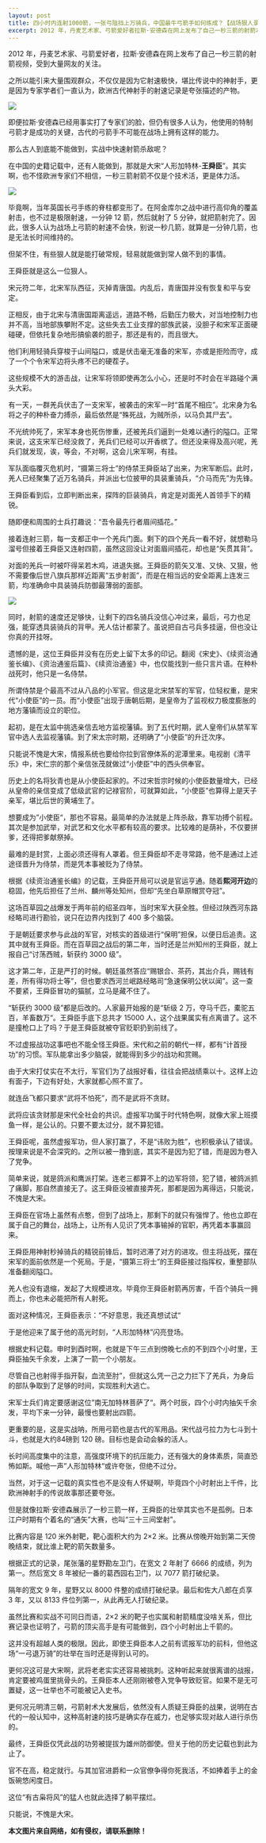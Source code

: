```yaml
---
layout: post
title: 四小时内连射1000箭，一张弓阻挡上万骑兵，中国最牛弓箭手如何练成？【战场狠人录01】
excerpt: 2012 年，丹麦艺术家、弓箭爱好者拉斯·安德森在网上发布了自己一秒三箭的射箭本文，受到大量网友的关
---
```







2012 年，丹麦艺术家、弓箭爱好者，拉斯·安德森在网上发布了自己一秒三箭的射箭视频，受到大量网友的关注。



之所以能引来大量围观群众，不仅仅是因为它射速极快，堪比传说中的神射手，更是因为专家学者们一直认为，欧洲古代神射手的射速记录是夸张描述的产物。



![](https://s2.loli.net/2024/02/05/ERxtV1hyIwjiTDY.jpg)



即便拉斯·安德森已经用事实打了专家们的脸，但仍有很多人认为，他使用的特制弓箭才是成功的关键，古代的弓箭手不可能在战场上拥有这样的能力。



那么古人到底能不能做到，实战中快速射箭杀敌呢？



在中国的史籍记载中，还有人能做到，那就是大宋“人形加特林-**王舜臣**”。其实啊，也不怪欧洲专家们不相信，一秒三箭射箭不仅是个技术活，更是体力活。

![](https://p1.itc.cn/images01/20220715/babcf8bc0c2a45a6ad3b2b9817d9e265.jpeg)

毕竟啊，当年英国长弓手练的脊柱都变形了。在阿金库尔之战中进行高仰角的覆盖射击，也不过是极限射速，一分钟 12 箭，然后就射了 5 分钟，就把箭射完了。因此，很多人认为战场上弓箭的射速不会快，别说一秒几箭，就算是一分钟几箭，也是无法长时间维持的。



但架不住，有些狠人就是能打破常规，轻易就能做到常人做不到的事情。



王舜臣就是这么一位狠人。



宋元符二年，北宋军队西征，灭掉青唐国。内乱后，青唐国并没有恢复和平与安定。



正相反，由于北宋与清唐国距离遥远，道路不畅，后勤压力极大，对当地控制力也并不高，当地部族攀附不定。这些失去工业支撑的部族武装，没胆子和宋军正面硬碰硬，但依托复杂地形搞偷袭的胆子，那还是有的，而且很大。



他们利用轻骑兵穿梭于山间隘口，或是伏击毫无准备的宋军，亦或是拒险而守，成了一个个令宋军边将头疼不已的硬茬子。



这些规模不大的游击战，让宋军将领即使再怎么小心，还是时不时会在半路碰个满头大彩。



有一天，一群羌兵伏击了一支宋军，被袭击的宋军一时“首尾不相应”。北宋身为名将之子的种朴奋力搏杀，最后依然是“殊死战，为贼所杀，以马负其尸去”。

不光统帅死了，宋军本身也死伤惨重，还被羌兵们逼到一处难以通行的隘口。正常来说，这支宋军已经没救了，羌兵们已经可以开香槟了。但还没来得及高兴呢，羌兵们就发现，诶，等会，不对啊，这会儿宋军啊，有挂。



军队面临覆灭危机时，“摄第三将士”的侍禁王舜臣站了出来，为宋军断后。此时，羌人已经聚集了近万名骑兵，并派出七位披甲的具装重骑兵，“介马而先”为先锋。



王舜臣看到后，立即判断出来，探阵的巨装骑兵，肯定是对面羌人首领手下的精锐。



随即便和周围的士兵打趣说：“吾令最先行者眉间插花。”



接着连射三箭，每一支都正中一个羌兵门面。剩下的四个羌兵一看不好，就想勒马溜号但接着王舜臣又连射四箭，虽然这回没让对面眉间插花，却也是“矢贯其背”。



对面的羌兵一时被吓得呆若木鸡，进退失据。王舜臣的箭矢又准、又快、又狠，他不需要像后世八旗兵那样近距离“五步射面”，而是在相当远的安全距离上连发三箭，均准确命中具装骑兵防御最薄弱的面部。

![](https://p5.itc.cn/images01/20210309/66c4edc803534d7bb9693c4eb35990fc.jpeg)

同时，射箭的速度还足够快，让剩下的四名骑兵没信心冲过来，最后，弓力也足强，能穿透具装骑兵的背甲。羌人估计都蒙了。虽说把自古弓兵多挂逼，但也没让你真的开挂呀。



遗憾的是，这位王舜臣并没有在历史上留下太多的印记。翻阅《宋史》、《续资治通鉴长编》、《资治通鉴后篇》、《续资治通鉴》中，也仅能找到一些只言片语。在种朴战死时，他只是一名侍禁。



所谓侍禁是个最高不过从八品的小军官。但这是北宋禁军的军官，位轻权重，是宋代“小使臣”的一员。而“小使臣”出现于唐朝后期，是皇帝为了监视权力极度膨胀的地方藩镇而设立的职位。



起初，是在太监中挑选亲信去地方监视藩镇。到了五代时期，武人皇帝们从禁军军官中选人去监视藩镇。到了宋太宗时期，还明确了“小使臣”的升迁次序。



只能说不愧是大宋，情报系统也要给你拉到官僚体系的泥潭里来。电视剧《清平乐》中，宋仁宗的那个亲信张茂就做过“小使臣”中的西头供奉官。



历史上的名将狄青也是从小使臣起家的。不过宋哲宗时候的小使臣数量增大，已经从皇帝的亲信变成了低级武官的记禄官阶，可就算如此，“小使臣”也算得上是天子亲军，堪比后世的黄埔生了。

想要成为”小使臣“，那也不容易。最简单的办法就是上阵杀敌，靠军功搏个前程。其次是参加武举，对武艺和文化水平都有较高的要求。比较难的是荫补，不仅要拼爹，还得把爹献祭掉。



最难的是封赏，上面必须还得有人罩着。但王舜臣却不走寻常路，他不是通过上述途径晋升为侍禁，而是凭本事被贬为了侍禁。



根据《续资治通鉴长编》的记载，王舜臣开局可以说是官运亨通。随着**熙河开边**的稳固，他先后担任了兰州、麟州等处知州，但却“先坐白草原帽赏夺冠”。



这场百草园之战爆发于两年前的绍圣四年，当时宋军大获全胜。但经过陕西河东路经略司进行勘验，说只在边界内找到了 400 多个脑袋。



于是朝廷要求参与此战的军官，对核实的首级进行“保明”担保，以便日后追责。这其中就有王舜臣。而在百草园之战后的第二年，当时还是兰州知州的王舜臣，就上报自己“讨荡西贼，斩获约 3000 级”。



这才第二年，正是严打的时候。朝廷虽然答应“赐银合、茶药，其出介兵，赐钱有差，所有得功将士等”，但也要求西河兰岷路经略司“急速保明公状以闻”。这一查不要紧，王舜臣冒功的猫腻，立马是藏不住了。



“斩获约 3000 级”都是后改的。人家最开始报的是“斩级 2 万，夺马千匹，橐驼五百，羊畜数万“。王舜臣手底下总共才 15000 人，这个战果属实有点离谱了。这不是撞枪口上了吗？于是王舜臣就被夺官贬职扔到前线了。



不过虚报战功这事吧也不能全怪王舜臣。宋代和之前的朝代一样，都有“计首授功”的习惯。军队能拿出多少脑袋，就能得到多少的战功和赏赐。



由于大宋打仗实在不太行，军官们为了战报好看，往往会把战绩乘以十。这样上边有面子，下边有好处，大家就都心照不宣了。



就连岳飞都只要求“武将不怕死”，而不是武将不贪财。



武将应该贪财那是宋代全社会的共识。虚报军功属于时代特色啊，就像大家上班摸鱼一样，是公认的。只要不要太过分，就不算犯错。



王舜臣呢，虽然虚报军功，但人家打赢了，不是“讳败为胜”，也积极承认了错误。按理来说是不会深究的。之所以被一撸到底，其实不是因为犯了错，而是因为卷入了党争。



简单来说，就是鸽派和鹰派打架。连老三都算不上的边军将领，犯了错，被鸽派抓了痛脚，那自然直接无了。这王舜臣没被直接弄死，那都是因为离得远，只能说，不愧是大宋。



王舜臣在官场上虽然有点憨，但到了战场上，那剩下的就只有强悍了。他也立即在属于自己的舞台，战场上，让所有人见识了凭本事输掉的官职，再凭着本事赢回来。

王舜臣用神射秒掉骑兵的精锐前锋后，暂时迟滞了对方的进攻。但主将战死，摆在宋军的面前依然是一个死局。于是，“摄第三将士”的王舜臣接过指挥权，重整部队准备翻阅隘口。



羌人也没有退缩，发起了大规模进攻。毕竟你王舜臣射箭再厉害，千百个骑兵一拥而上，你也未必能把所有人射死。

面对这种情况，王舜臣表示：“不好意思，我还真想试试“

于是他迎来了属于他的高光时刻，“人形加特林”闪亮登场。



根据史料记载。申时到酉时啊，也就是下午三点到傍晚七点的不到四个小时里，王舜臣抽矢千余发，上演了一箭一个小朋友。



尽管自己也射得手指开裂，血流至肘”，但就这么凭一己之力拦下了羌兵，为身后的部队争取到了足够的时间，实现胜利大逃亡。



宋军士兵们肯定要感谢这位”南无加特林菩萨了“。两个时辰，四个小时内抽矢千余发，平均下来一分钟，最慢也要射出四箭。



更重要的是，这是实战呐，所用弓箭也是古代的军用品。宋代战弓拉力为七斗到十斗，也就是大约84磅到 120 磅。目标也是会动会躲的活人。



长时间高度集中的注意，高强度环境下的抗压能力，还有强大的身体素质，简直恐怖如斯。喊他一声”人形加特林“或许夸张，但绝不过分。



当然，对于这一记载的真实性也不是没有人怀疑啊，毕竟四个小时射出上千件，比欧洲神射手的传说故事那还要夸张。



但是就像拉斯·安德森展示了一秒三箭一样，王舜臣的壮举其实也不是孤例。日本江户时期有个着名的“通矢”大赛，也叫“三十三间堂射”。



比赛内容是 120 米外射靶，靶心面积大约为 2×2 米。比赛从傍晚开始到第二天傍晚结束，就比谁上靶的箭矢数量多。



根据正式的记录，尾张藩的星野勘左卫门，在宽文 2 年射了 6666 的成绩，列为第一。然后宽文 8 年被纪一番的葛西园右卫门，以 7077 箭打破纪录。



隔年的宽文 9 年，星野又以 8000 件整的成绩打破纪录。最后和佐大八郎在贞享 3 年，又以 8133 件位列第一，从此再无人打破纪录。



虽然比赛和实战不可同日而语，2×2 米的靶子也实属和射箭精度没啥关系，但比赛记录也证明了，弓箭的顶尖高手是有可能做到，四个小时射出上千箭的。



这并没有超越人类的极限。因此，即使王舜臣本人之前有谎报军功的前科，但他这场“一弓退万骑”的壮举在当时还是得到认可的。



更何况这可是大宋啊，武将老老实实还容易被挑刺。这种听起来就很离谱的战报，肯定要被鸡蛋里挑骨头的。王舜臣本人还刚刚被卷入党争导致贬官。如果不是无可置疑，这一壮举也不可能被记入史书。



更何况元明清三朝，弓箭射术大发展后，依然没有人质疑王舜臣的战果，说明在古代的一般认知中，这种高射速的技巧是确实存在威力，也足够实现对敌人进行杀伤的。



最终，王舜臣仅凭此战的功劳被提拔为雄州防御使。但关于他的历史记载也到此为止了。



官不在高，稳定就行。与其加官进爵和一众官僚争得你死我活，不如捧着手上的金饭碗悠闲度日。



这位“有古枭将风”的猛人也就此选择了躺平摆烂。

只能说，不愧是大宋。



**本文图片来自网络，如有侵权，请联系删除！**